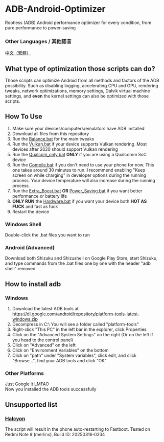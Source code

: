 # ADB-Android-Optimizer

Rootless (ADB) Android performance optimizer for every condition, from pure performance to power-saving


### Other Languages / 其他語言
[中文（繁體）](https://github.com/SchneeSchmitt/ADB-Android-Optimizer/blob/main/CH_TD.md)

## What type of optimization those scripts can do?
Those scripts can optimize Android from all methods and factors of the ADB possibility. Such as disabling logging, accelerating CPU and GPU, rendering tweaks, network optimizations, memory settings, Dalvik virtual machine settings, and **even** the kernel settings can also be optimized with those scripts. 

## How To Use
1. Make sure your devices/computers/emulators have ADB installed
2. Download all files from this repository
3. Run the [Balance.bat](https://github.com/SchneeSchmitt/ADB-Android-Optimizer/blob/main/Balanced.bat) for the main tweaks
4. Run the [Vulkan.bat](https://github.com/SchneeSchmitt/ADB-Android-Optimizer/blob/main/Vulkan.bat) if your device supports Vulkan rendering. Most devices after 2020 should support Vulkan rendering
5. Run the [Qualcom_only.bat](https://github.com/SchneeSchmitt/ADB-Android-Optimizer/blob/main/Qualcom_only.bat) **ONLY** if you are using a Qualcomm SoC device
6. Run the [Compile.bat](https://github.com/SchneeSchmitt/ADB-Android-Optimizer/blob/main/Compile.bat) if you don't need to use your phone for now. This one takes around 30 minutes to run. I recommend enabling "Keep screen on while charging" in developer options during the running process. Your device temperature will also increase during the running process.
7. Run the [Extra_Boost.bat](https://github.com/SchneeSchmitt/ADB-Android-Optimizer/blob/main/Extra_Boost.bat) **OR** [Power_Saving.bat](https://github.com/SchneeSchmitt/ADB-Android-Optimizer/blob/main/Power_Saving.bat) if you want better performance or battery life
8. **ONLY RUN** the [Hardware.bat](https://github.com/SchneeSchmitt/ADB-Android-Optimizer/blob/main/Hardware.bat) if you want your device both **HOT AS FUCK** and fast as fuck
9. Restart the device

### Windows Shell
Double-click the .bat files you want to run
### Android (Advanced)
Download both Shizuku and Shizushell on Google Play Store, start Shizuku, and type commands from the .bat files one by one with the header "adb shell" removed 

## How to install adb
### Windows
1. Download the latest ADB tools at https://dl.google.com/android/repository/platform-tools-latest-windows.zip
2. Decompress in C:\ You will see a folder called "platform-tools"
3. Right-click "This PC" in the left bar in the explorer, click Properties
4. Click on the "Advanced System Settings" on the right (Or on the left if you head to the control panel)
5. Click on "Advanced" on the left
6. Click on "Environment Variables" on the bottom
7. Click on "path" under "System variables", click edit, and click "Browse...", find your ADB tools and click "OK"

### Other Platforms
Just Google it LMFAO\
Now you installed the ADB tools successfully

## Unsupported list
### [Halcyon](https://hlcyn.co/)
The script will result in the phone auto-restarting to Fastboot. Tested on Redmi Note 9 (merlinx), Build ID: 20250316-0234
